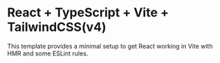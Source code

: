 # React + TypeScript + Vite + TailwindCSS(v4)

This template provides a minimal setup to get React working in Vite with HMR and some ESLint rules.




